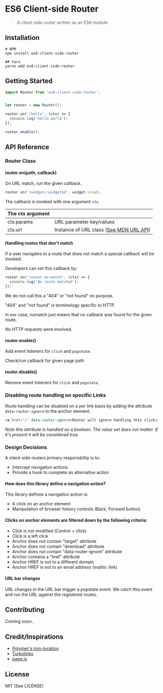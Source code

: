 # ES6 Client-side Router
> A client-side router written as an ES6 module

## Installation
```
# NPM
npm install es6-client-side-router

## Yarn
yarnn add es6-client-side-router
```

## Getting Started
```javascript
import Router from 'es6-client-side-router';


let router = new Router();

router.on('/hello', (ctx) => {
  console.log('hello world');
});

router.enable();
```

## API Reference
### Router Class
#### router.on(path, callback)
On URL match, run the given callback.

```javascript
router.on('/widget/:widgetId', widget.view);
```

The callback is invoked with one argument `ctx`.

|  The ctx argument | |
| ---------- | ------ |
| ctx.params | URL parameter key/values |
| ctx.url | Instance of URL class ([See MDN URL API](https://developer.mozilla.org/en-US/docs/Web/API/URL)) |

#### Handling routes that don't match
If a user navigates to a route that does not match a special callback will be invoked.

Developers can set this callback by:

```javascript
router.on('router-no-match', (ctx) => {
  console.log('No route matched');
});
```

We do not call this a "404" or "not found" on purpose.

"404" and "not found" is terminology specific to HTTP.

In our case, nomatch just means that no callback was found for the given route.

No HTTP requests were involved.

#### router.enable()
Add event listeners for `click` and `popstate`.

Check/run callback for given page path

#### router.disable()
Remove event listeners for `click` and `popstate`.

### Disabling route handling on specific Links
Route handling can be disabled on a per link basis by adding the attribute `data-router-ignore` to the anchor element.

```html
<a href="/" data-router-ignore>Router will ignore handling this click</a>
```

*Note this attribute is handled as a boolean. The value set does not matter. If it's present it will be considered true.*

### Design Decisions
A client-side routers primary responsbility is to:
* Intercept navigation actions
* Provide a hook to complete an alternative action

#### How does this library define a navigation action?
 This library defines a navigation action is:
* A click on an anchor element
* Manipulation of browser history controls (Back, Forward button)

#### Clicks on anchor elements are filtered down by the following criteria:
* Click is not modified (Control + click)
* Click is a left click
* Anchor does not contain "target" attribute
* Anchor does not contain "download" attribute
* Anchor does not contain "data-router-ignore" attribute
* Anchor contains a "href" attribute
* Anchor HREF is not to a different domain
* Anchor HREF is not to an email address (mailto: link)

#### URL bar changes
URL changes in the URL bar trigger a popstate event. We catch this event
and run the URL against the registered routes.

## Contributing
Coming soon..

## Credit/Inspirations
* [Polymer's iron-location](https://github.com/PolymerElements/iron-location)
* [Turbolinks](https://github.com/turbolinks/turbolinks)
* [page.js](https://github.com/visionmedia/page.js)

## License
MIT (See LICENSE)